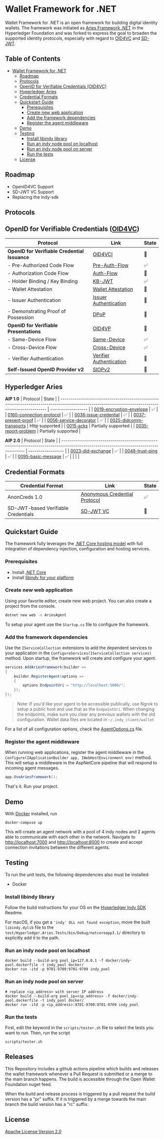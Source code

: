 # Wallet Framework for .NET

Wallet Framework for .NET is an open framework for building digital identity wallets. The framework was initiated as [Aries Framework .NET](https://github.com/hyperledger/aries-framework-dotnet) in the Hyperledger Foundation and was forked to express the goal to broaden the supported identity protocols, especially with regard to [OID4VC](https://openid.net/openid4vc/) and [SD-JWT](https://datatracker.ietf.org/doc/html/draft-ietf-oauth-selective-disclosure-jwt-05).

## Table of Contents <!-- omit in toc -->

- [Wallet Framework for .NET](#wallet-framework-for-net)
  - [Roadmap](#roadmap)
  - [Protocols](#protocols)
  - [OpenID for Verifiable Credentials (OID4VC)](#openid-for-verifiable-credentials-oid4vc)
  - [Hyperledger Aries](#hyperledger-aries)
  - [Credential Formats](#credential-formats)
  - [Quickstart Guide](#quickstart-guide)
    - [Prerequisites](#prerequisites)
    - [Create new web application](#create-new-web-application)
    - [Add the framework dependencies](#add-the-framework-dependencies)
    - [Register the agent middleware](#register-the-agent-middleware)
  - [Demo](#demo)
  - [Testing](#testing)
    - [Install libindy library](#install-libindy-library)
    - [Run an indy node pool on localhost](#run-an-indy-node-pool-on-localhost)
    - [Run an indy node pool on server](#run-an-indy-node-pool-on-server)
    - [Run the tests](#run-the-tests)
  - [License](#license)

## Roadmap
- OpenID4VC Support
- SD-JWT VC Support
- Replacing the indy-sdk


## Protocols

## OpenID for Verifiable Credentials ([OID4VC](https://openid.net/sg/openid4vc/specifications/))

| Protocol                            | Link                                                                                                                                             | State          |
|-------------------------------------|--------------------------------------------------------------------------------------------------------------------------------------------------| -------------- |
| **OpenID for Verifiable Credential Issuance** | [OID4VCI](https://openid.github.io/OpenID4VCI/openid-4-verifiable-credential-issuance-wg-draft.html)                                             | :construction: |
| - Pre-Authorized Code Flow          | [Pre-Auth-Flow](https://openid.github.io/OpenID4VCI/openid-4-verifiable-credential-issuance-wg-draft.html#name-pre-authorized-code-flow)         | :white_check_mark: |
| - Authorization Code Flow           | [Auth-Flow](https://openid.github.io/OpenID4VCI/openid-4-verifiable-credential-issuance-wg-draft.html#name-authorization-code-flow)              | :construction: |
| - Holder Binding / Key Binding      | [KB-JWT](https://openid.github.io/OpenID4VCI/openid-4-verifiable-credential-issuance-wg-draft.html#name-binding-the-issued-credenti)             | :white_check_mark: |
| - Wallet Attestation                | [Wallet Attestation](https://openid.github.io/OpenID4VCI/openid-4-verifiable-credential-issuance-wg-draft.html#name-trust-between-wallet-and-is) | :construction: |
| - Issuer Authentication             | [Issuer Authentication](https://openid.github.io/oid4vc-haip-sd-jwt-vc/draft-oid4vc-haip-sd-jwt-vc.html#name-issuer-identification-and-k)        | :construction: |
| - Demonstrating Proof of Possession | [DPoP](https://openid.github.io/oid4vc-haip-sd-jwt-vc/draft-oid4vc-haip-sd-jwt-vc.html#name-crypto-suites)                                       | :construction: |
| **OpenID for Verifiable Presentations** | [OID4VP](https://openid.net/specs/openid-4-verifiable-presentations-1_0-ID2.html)                                                                | :construction: |
| - Same-Device Flow                  | [Same-Device](https://openid.github.io/OpenID4VP/openid-4-verifiable-presentations-wg-draft.html#name-same-device-flow)                          | :white_check_mark: |
| - Cross-Device Flow                 | [Cross-Device](https://openid.github.io/OpenID4VP/openid-4-verifiable-presentations-wg-draft.html#name-cross-device-flow)                        | :white_check_mark: |                                      | :white_check_mark: |
| - Verifier Authentication           | [Verifier Authentication](https://openid.github.io/OpenID4VP/openid-4-verifiable-presentations-wg-draft.html#name-verifier-metadata-managemen)   | :construction: |
| **Self-Issued OpenID Provider v2**  | [SIOPv2](https://openid.net/specs/openid-connect-self-issued-v2-1_0-ID1.html)                                                                    | :construction: |

## Hyperledger Aries

**AIP 1.0**
| Protocol                                                                                                                                              | State               |
| ----------------------------------------------------------------------------------------------------------------------------------------------------- | ------------------- |
| [0019-encryption-envelope](https://github.com/hyperledger/aries-rfcs/tree/9b0aaa39df7e8bd434126c4b33c097aae78d65bf/features/0019-encryption-envelope) | :white_check_mark:  |
| [0160-connection-protocol](https://github.com/hyperledger/aries-rfcs/tree/4d9775490359e234ab8d1c152bca6f534e92a38d/features/0160-connection-protocol) | :white_check_mark:  |
| [0036-issue-credential](https://github.com/hyperledger/aries-rfcs/tree/bb42a6c35e0d5543718fb36dd099551ab192f7b0/features/0036-issue-credential)       | :white_check_mark:  |
| [0037-present-proof](https://github.com/hyperledger/aries-rfcs/tree/4fae574c03f9f1013db30bf2c0c676b1122f7149/features/0037-present-proof)             | :white_check_mark:  |
| [0056-service-decorator](https://github.com/hyperledger/aries-rfcs/tree/527849ec3aa2a8fd47a7bb6c57f918ff8bcb5e8c/features/0056-service-decorator)     | :white_check_mark:  |
| [0025-didcomm-transports](https://github.com/hyperledger/aries-rfcs/tree/b490ebe492985e1be9804fc0763119238b2e51ab/features/0025-didcomm-transports)   | Http supported      |
| [0015-acks](https://github.com/hyperledger/aries-rfcs/tree/5cc750f0fe18e3918401489066566f22474e25a8/features/0015-acks)                               | Partially supported |
| [0035-report-problem](https://github.com/hyperledger/aries-rfcs/tree/89d14c15ab35b667e7a9d04fe42d4d48b10468cf/features/0035-report-problem)           | Partially supported |


**AIP 2.0**
| Protocol                                                                                                                                  | State              |
| ----------------------------------------------------------------------------------------------------------------------------------------- | ------------------ |
| [0023-did-exchange](https://github.com/hyperledger/aries-rfcs/tree/bf3d796cc33ce78ed7cde7f5422b10719a68be21/features/0023-did-exchange)   | :white_check_mark: |
| [0048-trust-ping](https://github.com/hyperledger/aries-rfcs/tree/4e78319e5f79df2003ddf37f8f497d0fae20cc63/features/0048-trust-ping)       | :white_check_mark: |
| [0095-basic-message](https://github.com/hyperledger/aries-rfcs/tree/b3a3942ef052039e73cd23d847f42947f8287da2/features/0095-basic-message) | :white_check_mark: |
|                                                                                                                                           |                    |

## Credential Formats

| Credential Format                   | Link                                                                                                                                      | State              |
| ----------------------------------- | ----------------------------------------------------------------------------------------------------------------------------------------- | ------------------ |
| AnonCreds 1.0                       | [Anonymous Credential Protocol](https://hyperledger-indy.readthedocs.io/projects/hipe/en/latest/text/0109-anoncreds-protocol/README.html) | :white_check_mark: |
| SD-JWT-based Verifiable Credentials | [SD-JWT VC](https://datatracker.ietf.org/doc/html/draft-ietf-oauth-sd-jwt-vc-00)                                                          | :construction:     |


## Quickstart Guide

The framework fully leverages the [.NET Core hosting model](https://docs.microsoft.com/en-us/aspnet/core/fundamentals/host/generic-host?view=aspnetcore-3.0) with full integration of dependency injection, configuration and hosting services.

### Prerequisites

- Install [.NET Core](https://dotnet.microsoft.com/download)
- Install [libindy for your platform](https://github.com/hyperledger/indy-sdk/#installing-the-sdk)

### Create new web application

Using your favorite editor, create new web project. You can also create a project from the console.

```bash
dotnet new web -o AriesAgent
```

To setup your agent use the `Startup.cs` file to configure the framework.

### Add the framework dependencies

Use the `IServiceCollection` extensions to add the dependent services to your application in the `ConfigureServices(IServiceCollection services)` method. Upon startup, the framework will create and configure your agent.

```c#
services.AddAriesFramework(builder =>
{
    builder.RegisterAgent(options =>
    {
        options.EndpointUri = "http://localhost:5000/";
    });
});
```

> Note: If you'd like your agent to be accessible publically, use Ngrok to setup a public host and use that as the `EndpointUri`.
> When changing the endpoints, make sure you clear any previous wallets with the old configuration. Wallet data files are located in `~/.indy_client/wallet`

For a list of all configuration options, check the [AgentOptions.cs](https://github.com/hyperledger/aries-framework-dotnet/blob/master/src/Hyperledger.Aries/Configuration/AgentOptions.cs) file.

### Register the agent middleware

When running web applications, register the agent middleware in the `Configure(IApplicationBuilder app, IWebHostEnvironment env)` method. This will setup a middleware in the AspNetCore pipeline that will respond to incoming agent messages.

```c#
app.UseAriesFramework();
```

That's it. Run your project.

## Demo

With [Docker](https://www.docker.com) installed, run

```lang=bash
docker-compose up
```

This will create an agent network with a pool of 4 indy nodes and 2 agents able to communicate with each other in the network.
Navigate to [http://localhost:7000](http://localhost:7000) and [http://localhost:8000](http://localhost:8000) to create and accept connection invitations between the different agents.


## Testing

To run the unit tests, the following dependencies also must be installed: 
- Docker

### Install libindy library
Follow the build instructions for your OS on the [Hyperledger Indy SDK](https://github.com/hyperledger/indy-sdk) Readme. 

For macOS, if you get a `'indy' DLL not found exception`, move the built `libindy.dylib` file to the `test/Hyperledger.Aries.Tests/bin/Debug/netcoreapp3.1/` directory to explicitly add it to the path. 


### Run an indy node pool on localhost
```
docker build --build-arg pool_ip=127.0.0.1 -f docker/indy-pool.dockerfile -t indy_pool docker/
docker run -itd -p 9701-9709:9701-9709 indy_pool
```

### Run an indy node pool on server
```
# replace <ip_address> with server IP address
docker build --build-arg pool_ip=<ip_address> -f docker/indy-pool.dockerfile -t indy_pool docker/
docker run -itd -p <ip_address>:9701-9709:9701-9709 indy_pool
```

### Run the tests
First, edit the keyword in the `scripts/tester.sh` file to select the tests you want to run. Then, run the script
```
scripts/tester.sh 
```

## Releases
This Repository includes a github actions pipeline which builds and releases the wallet framework whenever a Pull Request is submitted or a merge to the main branch happens. 
The build is accessible through the Open Wallet Foundation nuget feed.

When the build and release process is triggered by a pull request the build version has a "pr" suffix.
If it is triggered by a merge towards the main branch the build version has a "rc" suffix.

## License

[Apache License Version 2.0](https://github.com/hyperledger/aries-cloudagent-python/blob/master/LICENSE)
